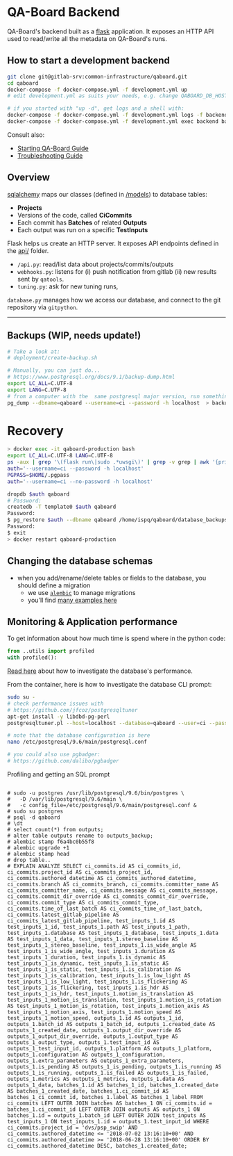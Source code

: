 # QA-Board Backend
QA-Board's backend built as a [flask](https://flask.pocoo.org) application. It exposes an HTTP API used to read/write all the metadata on QA-Board's runs.

## How to start a development backend
```bash
git clone git@gitlab-srv:common-infrastructure/qaboard.git
cd qaboard
docker-compose -f docker-compose.yml -f development.yml up
# edit development.yml as suits your needs, e.g. change QABOARD_DB_HOST

# if you started with "up -d", get logs and a shell with:
docker-compose -f docker-compose.yml -f development.yml logs -f backend
docker-compose -f docker-compose.yml -f development.yml exec backend bash
```

Consult also:
- [Starting QA-Board Guide](https://samsung.github.io/qaboard/docs/start-server)
- [Troubleshooting Guide](https://samsung.github.io/qaboard/docs/backend-admin/troubleshooting)


## Overview
[sqlalchemy](http://docs.sqlalchemy.org/en/latest/orm/tutorial.html) maps our classes (defined in [/models](models/)) to database tables:
  * **Projects**
  * Versions of the code, called **CiCommits**
  * Each commit has **Batches** of related **Outputs**
  * Each output was run on a specific **TestInputs**

Flask helps us create an HTTP server. It exposes API endpoints defined in the [api/](api/) folder.
- `/api.py`: read/list data about projects/commits/outputs
- `webhooks.py`: listens for (i) push notification from gitlab (ii) new results sent by `qatools`.
- `tuning.py`: ask for new tuning runs, 

`database.py` manages how we access our database, and connect to the git repository via `gitpython`.

---


## Backups (WIP, needs update!)
```bash
# Take a look at:
# deployment/create-backup.sh

# Manually, you can just do...
# https://www.postgresql.org/docs/9.1/backup-dump.html
export LC_ALL=C.UTF-8
export LANG=C.UTF-8
# from a computer with the  same postgresql major version, run something like...
pg_dump --dbname=qaboard --username=ci --password -h localhost  > backup.07-01-2019.sql

```

# Recovery
```bash
> docker exec -it qaboard-production bash
export LC_ALL=C.UTF-8 LANG=C.UTF-8
ps -aux | grep '\(flask run\|sudo .*uwsgi\)' | grep -v grep | awk '{print $2}' | xargs -I{} sudo kill {}
auth='--username=ci --password -h localhost'
PGPASS=$HOME/.pgpass
auth='--username=ci --no-password -h localhost'

dropdb $auth qaboard
# Password:
createdb -T template0 $auth qaboard
Password:
$ pg_restore $auth --dbname qaboard /home/ispq/qaboard/database_backups/2019-03-21.dump
Password:
$ exit
> docker restart qaboard-production
```


## Changing the database schemas
- when you add/rename/delete tables or fields to the database, you should define a migration
  * we use [`alembic`](http://alembic.zzzcomputing.com/en/latest/tutorial.html) to manage migrations
  * you'll find [many examples here](alembic/versions)


## Monitoring & Application performance
To get information about how much time is spend where in the python code:
```python
from ..utils import profiled
with profiled():
```

[Read here](https://wiki.postgresql.org/wiki/Tuning_Your_PostgreSQL_Server) about how to investigate the database's performance.

From the container, here is how to investigate the database CLI prompt:
```bash
sudo su -
# check performance issues with
# https://github.com/jfcoz/postgresqltuner
apt-get install -y libdbd-pg-perl
postgresqltuner.pl --host=localhost --database=qaboard --user=ci --password=password

# note that the database configuration is here
nano /etc/postgresql/9.6/main/postgresql.conf

# you could also use pgbadger:
# https://github.com/dalibo/pgbadger
```

Profiling and getting an SQL prompt
```

# sudo -u postgres /usr/lib/postgresql/9.6/bin/postgres \
#   -D /var/lib/postgresql/9.6/main \
#   -c config_file=/etc/postgresql/9.6/main/postgresql.conf &
# sudo su postgres
# psql -d qaboard
# \dt
# select count(*) from outputs;
# alter table outputs rename to outputs_backup;
# alembic stamp f6a4bc0b55f8
# alembic upgrade +1
# alembic stamp head
# drop table..
# EXPLAIN ANALYZE SELECT ci_commits.id AS ci_commits_id, ci_commits.project_id AS ci_commits_project_id, ci_commits.authored_datetime AS ci_commits_authored_datetime, ci_commits.branch AS ci_commits_branch, ci_commits.committer_name AS ci_commits_committer_name, ci_commits.message AS ci_commits_message, ci_commits.commit_dir_override AS ci_commits_commit_dir_override, ci_commits.commit_type AS ci_commits_commit_type, ci_commits.time_of_last_batch AS ci_commits_time_of_last_batch, ci_commits.latest_gitlab_pipeline AS ci_commits_latest_gitlab_pipeline, test_inputs_1.id AS test_inputs_1_id, test_inputs_1.path AS test_inputs_1_path, test_inputs_1.database AS test_inputs_1_database, test_inputs_1.data AS test_inputs_1_data, test_inputs_1.stereo_baseline AS test_inputs_1_stereo_baseline, test_inputs_1.is_wide_angle AS test_inputs_1_is_wide_angle, test_inputs_1.duration AS test_inputs_1_duration, test_inputs_1.is_dynamic AS test_inputs_1_is_dynamic, test_inputs_1.is_static AS test_inputs_1_is_static, test_inputs_1.is_calibration AS test_inputs_1_is_calibration, test_inputs_1.is_low_light AS test_inputs_1_is_low_light, test_inputs_1.is_flickering AS test_inputs_1_is_flickering, test_inputs_1.is_hdr AS test_inputs_1_is_hdr, test_inputs_1.motion_is_translation AS test_inputs_1_motion_is_translation, test_inputs_1.motion_is_rotation AS test_inputs_1_motion_is_rotation, test_inputs_1.motion_axis AS test_inputs_1_motion_axis, test_inputs_1.motion_speed AS test_inputs_1_motion_speed, outputs_1.id AS outputs_1_id, outputs_1.batch_id AS outputs_1_batch_id, outputs_1.created_date AS outputs_1_created_date, outputs_1.output_dir_override AS outputs_1_output_dir_override, outputs_1.output_type AS outputs_1_output_type, outputs_1.test_input_id AS outputs_1_test_input_id, outputs_1.platform AS outputs_1_platform, outputs_1.configuration AS outputs_1_configuration, outputs_1.extra_parameters AS outputs_1_extra_parameters, outputs_1.is_pending AS outputs_1_is_pending, outputs_1.is_running AS outputs_1_is_running, outputs_1.is_failed AS outputs_1_is_failed, outputs_1.metrics AS outputs_1_metrics, outputs_1.data AS outputs_1_data, batches_1.id AS batches_1_id, batches_1.created_date AS batches_1_created_date, batches_1.ci_commit_id AS batches_1_ci_commit_id, batches_1.label AS batches_1_label FROM ci_commits LEFT OUTER JOIN batches AS batches_1 ON ci_commits.id = batches_1.ci_commit_id LEFT OUTER JOIN outputs AS outputs_1 ON batches_1.id = outputs_1.batch_id LEFT OUTER JOIN test_inputs AS test_inputs_1 ON test_inputs_1.id = outputs_1.test_input_id WHERE ci_commits.project_id = 'dvs/psp_swip' AND ci_commits.authored_datetime <= '2018-07-02 13:16:10+00' AND ci_commits.authored_datetime >= '2018-06-28 13:16:10+00' ORDER BY ci_commits.authored_datetime DESC, batches_1.created_date;
```
